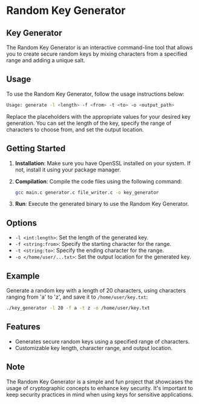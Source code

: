 # Random Key Generator

## Key Generator

The Random Key Generator is an interactive command-line tool that allows you to create secure random keys by mixing characters from a specified range and adding a unique salt.

## Usage

To use the Random Key Generator, follow the usage instructions below:

```bash
Usage: generate -l <length> -f <from> -t <to> -o <output_path>
```

Replace the placeholders with the appropriate values for your desired key generation. You can set the length of the key, specify the range of characters to choose from, and set the output location.

## Getting Started

1. **Installation**: Make sure you have OpenSSL installed on your system. If not, install it using your package manager.

2. **Compilation**: Compile the code files using the following command:

   ```bash
   gcc main.c generator.c file_writer.c -o key_generator
   ```

3. **Run**: Execute the generated binary to use the Random Key Generator.

## Options

- `-l <int:length>`: Set the length of the generated key.
- `-f <string:from>`: Specify the starting character for the range.
- `-t <string:to>`: Specify the ending character for the range.
- `-o </home/user/...txt>`: Set the output location for the generated key.

## Example

Generate a random key with a length of 20 characters, using characters ranging from 'a' to 'z', and save it to `/home/user/key.txt`:

```bash
./key_generator -l 20 -f a -t z -o /home/user/key.txt
```

## Features

- Generates secure random keys using a specified range of characters.
- Customizable key length, character range, and output location.

## Note

The Random Key Generator is a simple and fun project that showcases the usage of cryptographic concepts to enhance key security. It's important to keep security practices in mind when using keys for sensitive applications.
```
